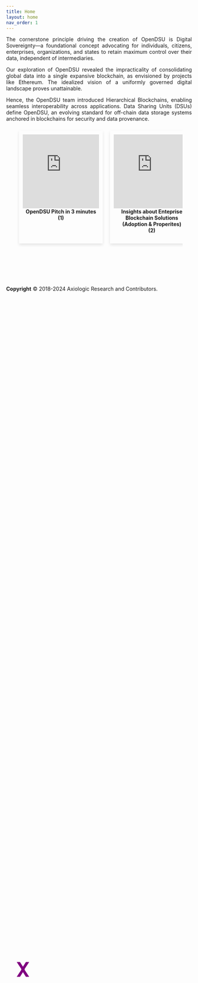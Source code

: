 ```yaml
---
title: Home
layout: home
nav_order: 1
---
```


<p style='text-align: justify;'>The cornerstone principle driving the creation of OpenDSU is Digital Sovereignty—a foundational concept advocating for individuals, citizens, enterprises, organizations, and states to retain maximum control over their data, independent of intermediaries.
</p>

<p style='text-align: justify;'>Our exploration of OpenDSU revealed the impracticality of consolidating global data into a single expansive blockchain, as envisioned by projects like Ethereum. The idealized vision of a uniformly governed digital landscape proves unattainable.
</p>


<p style='text-align: justify;'>Hence, the OpenDSU team introduced Hierarchical Blockchains, enabling seamless interoperability across applications. Data Sharing Units (DSUs) define OpenDSU, an evolving standard for off-chain data storage systems anchored in blockchains for security and data provenance.
</p>

<html lang="en">
<head>
<meta charset="UTF-8">
<meta name="viewport" content="width=device-width, initial-scale=1.0">
<title>YouTube Video Cards Slideshow</title>
<style>
    .slideshow-container {
        position: relative; /* Set the container as the positioning context */
        width: 90%;
        margin: 0 auto;
        overflow: hidden;
    }
    .slideshow {
        display: flex;
        flex-wrap: nowrap;
        transition: transform 0.3s ease;
    }
    .card {
        flex: 0 0 calc(50% - 20px);
        margin: 10px;
        padding: 10px;
        box-shadow: 0 4px 8px rgba(0, 0, 0, 0.1);
        text-align: center;
    }
    iframe {
        width: 100%;
        height: 200px;
    }
    h2 {
        margin-top: 10px;
    }
   .prev, .next {
    cursor: pointer;
    position: relative;
    top: 50%;
    transform: translateY(-50%);
    padding: 5px;
    color: purple; /* Set color to purple */
    background-color: transparent; /* Set background color to transparent */
    border: none;
    outline: none;
    z-index: 1000; /* Increase the z-index */
    font-size: 40px; /* Increase the font size */
}
    .prev {
        left: 30px;
    }
    .next {
        right: 30px;
    }
</style>
</head>
<body>

<div class="slideshow-container">
    <div class="slideshow">
        <div class="card">
           <iframe width="560" height="315" src="https://www.youtube.com/embed/n6YiWk8t3W0?si=6l1jbqU3aq2Gf_IN" title="YouTube video player" frameborder="0" allow="accelerometer; autoplay; clipboard-write; encrypted-media; gyroscope; picture-in-picture; web-share" allowfullscreen></iframe>
            <b>OpenDSU Pitch in 3 minutes <br> (1)</b>
        </div>
        <div class="card">
            <iframe width="560" height="315" src="https://www.youtube.com/embed/RYxe61jE_J8?si=boFeN1F96bZQWeCD" title="YouTube video player" frameborder="0" allow="accelerometer; autoplay; clipboard-write; encrypted-media; gyroscope; picture-in-picture; web-share" allowfullscreen></iframe>
            <b> Insights about Enteprise Blockchain Solutions (Adoption & Properites) <br> (2)</b>
        </div>
        <div class="card">
            <iframe width="560" height="315" src="https://www.youtube.com/embed/tYjIfKK4TOQ?si=s9Ep9lFXx-H33sv6" title="YouTube video player" frameborder="0" allow="accelerometer; autoplay; clipboard-write; encrypted-media; gyroscope; picture-in-picture; web-share" allowfullscreen></iframe>
            <b>Decentralised EPCIS with Digital Twins and OpenDSU <br> (3)</b>
        </div>
        <div class="card">
           <iframe width="560" height="315" src="https://www.youtube.com/embed/BB7XcK8Ptss?si=szd06PzJIvXtUx2w" title="YouTube video player" frameborder="0" allow="accelerometer; autoplay; clipboard-write; encrypted-media; gyroscope; picture-in-picture; web-share" allowfullscreen></iframe>
            <b>OpenDSU Technical Introduction <br> (4) </b>
        </div>
        <div class="card">
            <iframe width="560" height="315" src="https://www.youtube.com/embed/HCkeFXyeJxg?si=3eWIn8wbNRMlybUU" title="YouTube video player" frameborder="0" allow="accelerometer; autoplay; clipboard-write; encrypted-media; gyroscope; picture-in-picture; web-share" allowfullscreen></iframe>
            <b>OpenDSU Overview for Enterprise Architects and Business Stakeholders <br> (5) </b>
        </div>
        <div class="card">
            <iframe width="560" height="315" src="https://www.youtube.com/embed/0A3bGUAajrM?si=KSaBfEwnUbs8ADiD" title="YouTube video player" frameborder="0" allow="accelerometer; autoplay; clipboard-write; encrypted-media; gyroscope; picture-in-picture; web-share" allowfullscreen></iframe>
            <b>Open DSU for Data Sharing in Enterprise Blockchain Systems and Digital Trust Ecosystems <br> (6)</b>
        </div>
    </div>
</div>
<button class="prev" onclick="scrollSlides(-1)">❮</button>
<button class="next" onclick="scrollSlides(1)">❯</button>

<script>
    let slideIndex = 0;
    const container = document.querySelector('.slideshow-container');
    const cards = document.querySelectorAll('.card');

    function scrollSlides(n) {
        slideIndex = (slideIndex + n + cards.length) % cards.length;
        const slideWidth = container.offsetWidth;
        container.scrollLeft = slideIndex * slideWidth;
    }
</script>

</body>
</html>

<br>
<br>
<br>

 **Copyright** © 2018-2024 Axiologic Research and Contributors.